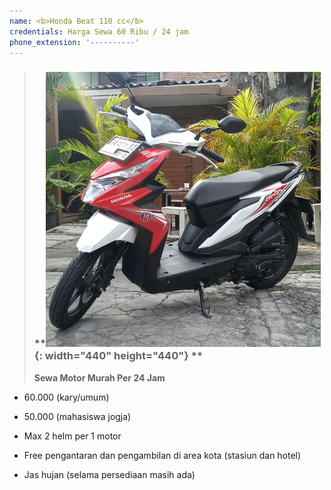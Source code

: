 ```yaml
---
name: <b>Honda Beat 110 cc</b>
credentials: Harga Sewa 60 Ribu / 24 jam
phone_extension: '----------'
---
```


> ### **![](/uploads/fjimg-20191224-145508.png){: width="440" height="440"} **
>
> **Sewa Motor Murah Per 24 Jam**

* 60\.000 (kary/umum)

* 50\.000 (mahasiswa jogja)

* Max 2 helm per 1 motor

* Free pengantaran dan pengambilan di area kota (stasiun dan hotel)

* Jas hujan (selama persediaan masih ada)

&nbsp;